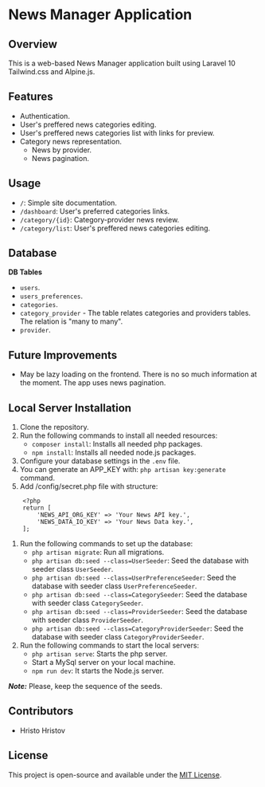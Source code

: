 # News Manager Application

## Overview

This is a web-based News Manager application built using Laravel 10 Tailwind.css and Alpine.js.

## Features

- Authentication.
- User's preffered news categories editing.
- User's preffered news categories list with links for preview.
- Category news representation.
  - News by provider.
  - News pagination.

## Usage

- `/`: Simple site documentation.
- `/dashboard`: User's preferred categories links.
- `/category/{id}`: Category-provider news review.
- `/category/list`: User's preffered news categories editing.

## Database

**DB Tables**

- `users`.
- `users_preferences`.
- `categories`.
- `category_provider` - The table relates categories and providers tables. The relation is "many to many".
- `provider`.

## Future Improvements

- May be lazy loading on the frontend. There is no so much information at the moment. The app uses news pagination.

## Local Server Installation

1. Clone the repository.
1. Run the following commands to install all needed resources:
   - `composer install`: Installs all needed php packages.
   - `npm install`: Installs all needed node.js packages.
1. Configure your database settings in the `.env` file.
1. You can generate an APP_KEY with: `php artisan key:generate` command.
1. Add /config/secret.php file with structure:
```
    <?php
    return [
        'NEWS_API_ORG_KEY' => 'Your News API key.',
        'NEWS_DATA_IO_KEY' => 'Your News Data key.',
    ];
```

1. Run the following commands to set up the database:
   - `php artisan migrate`: Run all migrations.
   - `php artisan db:seed --class=UserSeeder`: Seed the database with seeder class `UserSeeder`.
   - `php artisan db:seed --class=UserPreferenceSeeder`: Seed the database with seeder class `UserPreferenceSeeder`.
   - `php artisan db:seed --class=CategorySeeder`: Seed the database with seeder class `CategorySeeder`.
   - `php artisan db:seed --class=ProviderSeeder`: Seed the database with seeder class `ProviderSeeder`.
   - `php artisan db:seed --class=CategoryProviderSeeder`: Seed the database with seeder class `CategoryProviderSeeder`.
1. Run the following commands to start the local servers:
   - `php artisan serve`: Starts the php server.
   - Start a MySql server on your local machine.
   - `npm run dev`: It starts the Node.js server.

**_Note:_** Please, keep the sequence of the seeds.

## Contributors

- Hristo Hristov

## License

This project is open-source and available under the [MIT License](https://opensource.org/license/mit/).